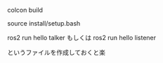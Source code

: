 colcon build

source install/setup.bash

ros2 run hello talker もしくは ros2 run hello listener

というファイルを作成しておくと楽
